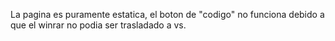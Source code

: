 La pagina es puramente estatica, el boton de "codigo" no funciona debido a que el winrar no podia ser trasladado a vs.